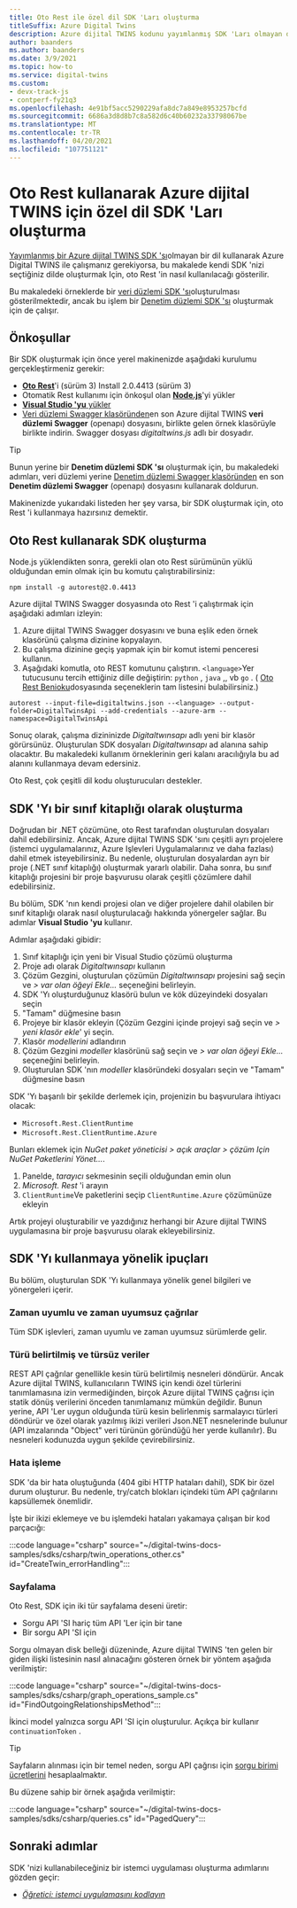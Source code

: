 ```yaml
---
title: Oto Rest ile özel dil SDK 'Ları oluşturma
titleSuffix: Azure Digital Twins
description: Azure dijital TWINS kodunu yayımlanmış SDK 'Ları olmayan diğer dillerde yazmak için, AutoRest 'i nasıl kullanacağınızı öğrenin.
author: baanders
ms.author: baanders
ms.date: 3/9/2021
ms.topic: how-to
ms.service: digital-twins
ms.custom:
- devx-track-js
- contperf-fy21q3
ms.openlocfilehash: 4e91bf5acc5290229afa8dc7a849e8953257bcfd
ms.sourcegitcommit: 6686a3d8d8b7c8a582d6c40b60232a33798067be
ms.translationtype: MT
ms.contentlocale: tr-TR
ms.lasthandoff: 04/20/2021
ms.locfileid: "107751121"
---
```

# <a name="create-custom-language-sdks-for-azure-digital-twins-using-autorest"></a>Oto Rest kullanarak Azure dijital TWINS için özel dil SDK 'Ları oluşturma

[Yayımlanmış bir Azure dijital TWINS SDK 'sı](how-to-use-apis-sdks.md)olmayan bir dil kullanarak Azure Digital TWINS ile çalışmanız gerekiyorsa, bu makalede kendi SDK 'nizi seçtiğiniz dilde oluşturmak Için, oto Rest 'in nasıl kullanılacağı gösterilir. 

Bu makaledeki örneklerde bir [veri düzlemi SDK 'sı](how-to-use-apis-sdks.md#overview-data-plane-apis)oluşturulması gösterilmektedir, ancak bu işlem bir  [Denetim düzlemi SDK 'sı](how-to-use-apis-sdks.md#overview-control-plane-apis) oluşturmak için de çalışır.

## <a name="prerequisites"></a>Önkoşullar

Bir SDK oluşturmak için önce yerel makinenizde aşağıdaki kurulumu gerçekleştirmeniz gerekir:
* [**Oto Rest**](https://github.com/Azure/autorest)'i (sürüm 3) Install 2.0.4413 (sürüm 3)
* Otomatik Rest kullanımı için önkoşul olan [**Node.js**](https://nodejs.org)'yi yükler
* [ **Visual Studio 'yu** yükler](https://visualstudio.microsoft.com/downloads/)
* [Veri düzlemi Swagger klasöründen](https://github.com/Azure/azure-rest-api-specs/tree/master/specification/digitaltwins/data-plane/Microsoft.DigitalTwins)en son Azure dijital TWINS **veri düzlemi Swagger** (openapı) dosyasını, birlikte gelen örnek klasörüyle birlikte indirin. Swagger dosyası *digitaltwins.js* adlı bir dosyadır.

>[!TIP]
> Bunun yerine bir **Denetim düzlemi SDK 'sı** oluşturmak için, bu makaledeki adımları, veri düzlemi yerine [Denetim düzlemi Swagger klasöründen](https://github.com/Azure/azure-rest-api-specs/tree/master/specification/digitaltwins/resource-manager/Microsoft.DigitalTwins/) en son **Denetim düzlemi Swagger** (openapı) dosyasını kullanarak doldurun.

Makinenizde yukarıdaki listeden her şey varsa, bir SDK oluşturmak için, oto Rest 'i kullanmaya hazırsınız demektir.

## <a name="create-the-sdk-using-autorest"></a>Oto Rest kullanarak SDK oluşturma 

Node.js yüklendikten sonra, gerekli olan oto Rest sürümünün yüklü olduğundan emin olmak için bu komutu çalıştırabilirsiniz:
```cmd/sh
npm install -g autorest@2.0.4413
```

Azure dijital TWINS Swagger dosyasında oto Rest 'i çalıştırmak için aşağıdaki adımları izleyin:
1. Azure dijital TWINS Swagger dosyasını ve buna eşlik eden örnek klasörünü çalışma dizinine kopyalayın.
2. Bu çalışma dizinine geçiş yapmak için bir komut istemi penceresi kullanın.
3. Aşağıdaki komutla, oto REST komutunu çalıştırın. `<language>`Yer tutucusunu tercih ettiğiniz dille değiştirin: `python` , `java` ,, vb `go` . ( [Oto Rest Benioku](https://github.com/Azure/autorest)dosyasında seçeneklerin tam listesini bulabilirsiniz.)

```cmd/sh
autorest --input-file=digitaltwins.json --<language> --output-folder=DigitalTwinsApi --add-credentials --azure-arm --namespace=DigitalTwinsApi
```

Sonuç olarak, çalışma dizininizde *Digitaltwınsapı* adlı yeni bir klasör görürsünüz. Oluşturulan SDK dosyaları *Digitaltwınsapı* ad alanına sahip olacaktır. Bu makaledeki kullanım örneklerinin geri kalanı aracılığıyla bu ad alanını kullanmaya devam edersiniz.

Oto Rest, çok çeşitli dil kodu oluşturucuları destekler.

## <a name="make-the-sdk-into-a-class-library"></a>SDK 'Yı bir sınıf kitaplığı olarak oluşturma

Doğrudan bir .NET çözümüne, oto Rest tarafından oluşturulan dosyaları dahil edebilirsiniz. Ancak, Azure dijital TWINS SDK 'sını çeşitli ayrı projelere (istemci uygulamalarınız, Azure Işlevleri Uygulamalarınız ve daha fazlası) dahil etmek isteyebilirsiniz. Bu nedenle, oluşturulan dosyalardan ayrı bir proje (.NET sınıf kitaplığı) oluşturmak yararlı olabilir. Daha sonra, bu sınıf kitaplığı projesini bir proje başvurusu olarak çeşitli çözümlere dahil edebilirsiniz.

Bu bölüm, SDK 'nın kendi projesi olan ve diğer projelere dahil olabilen bir sınıf kitaplığı olarak nasıl oluşturulacağı hakkında yönergeler sağlar. Bu adımlar **Visual Studio 'yu** kullanır.

Adımlar aşağıdaki gibidir:

1. Sınıf kitaplığı için yeni bir Visual Studio çözümü oluşturma
2. Proje adı olarak *Digitaltwınsapı* kullanın
3. Çözüm Gezgini, oluşturulan çözümün *Digitaltwınsapı* projesini sağ seçin ve *> var olan öğeyi Ekle...* seçeneğini belirleyin.
4. SDK 'Yı oluşturduğunuz klasörü bulun ve kök düzeyindeki dosyaları seçin
5. "Tamam" düğmesine basın
6. Projeye bir klasör ekleyin (Çözüm Gezgini içinde projeyi sağ seçin ve *> yeni klasör ekle*' yi seçin.
7. Klasör *modellerini* adlandırın
8. Çözüm Gezgini *modeller* klasörünü sağ seçin ve *> var olan öğeyi Ekle...* seçeneğini belirleyin.
9. Oluşturulan SDK 'nın *modeller* klasöründeki dosyaları seçin ve "Tamam" düğmesine basın

SDK 'Yı başarılı bir şekilde derlemek için, projenizin bu başvurulara ihtiyacı olacak:
* `Microsoft.Rest.ClientRuntime`
* `Microsoft.Rest.ClientRuntime.Azure`

Bunları eklemek için *NuGet paket yöneticisi > açık araçlar > çözüm Için NuGet Paketlerini Yönet...*.

1. Panelde, *tarayıcı* sekmesinin seçili olduğundan emin olun
2. *Microsoft. Rest* 'i arayın
3. `ClientRuntime`Ve paketlerini seçip `ClientRuntime.Azure` çözümünüze ekleyin

Artık projeyi oluşturabilir ve yazdığınız herhangi bir Azure dijital TWINS uygulamasına bir proje başvurusu olarak ekleyebilirsiniz.

## <a name="tips-for-using-the-sdk"></a>SDK 'Yı kullanmaya yönelik ipuçları

Bu bölüm, oluşturulan SDK 'Yı kullanmaya yönelik genel bilgileri ve yönergeleri içerir.

### <a name="synchronous-and-asynchronous-calls"></a>Zaman uyumlu ve zaman uyumsuz çağrılar

Tüm SDK işlevleri, zaman uyumlu ve zaman uyumsuz sürümlerde gelir.

### <a name="typed-and-untyped-data"></a>Türü belirtilmiş ve türsüz veriler

REST API çağrılar genellikle kesin türü belirtilmiş nesneleri döndürür. Ancak Azure dijital TWINS, kullanıcıların TWINS için kendi özel türlerini tanımlamasına izin vermediğinden, birçok Azure dijital TWINS çağrısı için statik dönüş verilerini önceden tanımlamanız mümkün değildir. Bunun yerine, API 'Ler uygun olduğunda türü kesin belirlenmiş sarmalayıcı türleri döndürür ve özel olarak yazılmış ikizi verileri Json.NET nesnelerinde bulunur (API imzalarında "Object" veri türünün göründüğü her yerde kullanılır). Bu nesneleri kodunuzda uygun şekilde çevirebilirsiniz.

### <a name="error-handling"></a>Hata işleme

SDK 'da bir hata oluştuğunda (404 gibi HTTP hataları dahil), SDK bir özel durum oluşturur. Bu nedenle, try/catch blokları içindeki tüm API çağrılarını kapsüllemek önemlidir.

İşte bir ikizi eklemeye ve bu işlemdeki hataları yakamaya çalışan bir kod parçacığı:

:::code language="csharp" source="~/digital-twins-docs-samples/sdks/csharp/twin_operations_other.cs" id="CreateTwin_errorHandling":::

### <a name="paging"></a>Sayfalama

Oto Rest, SDK için iki tür sayfalama deseni üretir:
* Sorgu API 'SI hariç tüm API 'Ler için bir tane
* Bir sorgu API 'SI için

Sorgu olmayan disk belleği düzeninde, Azure dijital TWINS 'ten gelen bir giden ilişki listesinin nasıl alınacağını gösteren örnek bir yöntem aşağıda verilmiştir:

:::code language="csharp" source="~/digital-twins-docs-samples/sdks/csharp/graph_operations_sample.cs" id="FindOutgoingRelationshipsMethod":::

İkinci model yalnızca sorgu API 'SI için oluşturulur. Açıkça bir kullanır `continuationToken` .

>[!TIP]
> Sayfaların alınması için bir temel neden, sorgu API çağrısı için [sorgu birimi ücretlerini](concepts-query-units.md) hesaplaalmaktır.

Bu düzene sahip bir örnek aşağıda verilmiştir:

:::code language="csharp" source="~/digital-twins-docs-samples/sdks/csharp/queries.cs" id="PagedQuery":::

## <a name="next-steps"></a>Sonraki adımlar

SDK 'nizi kullanabileceğiniz bir istemci uygulaması oluşturma adımlarını gözden geçir:
* [*Öğretici: istemci uygulamasını kodlayın*](tutorial-code.md)
